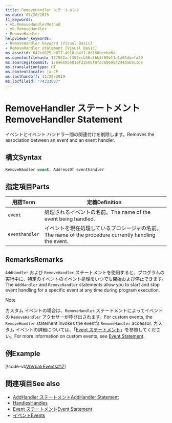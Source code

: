 ```yaml
---
title: RemoveHandler ステートメント
ms.date: 07/20/2015
f1_keywords:
- vb.RemoveHandlerMethod
- vb.RemoveHandler
- RemoveHandler
helpviewer_keywords:
- RemoveHandler keyword [Visual Basic]
- RemoveHandler statement [Visual Basic]
ms.assetid: 647cd825-e877-4910-b4f1-8d168beebe6a
ms.openlocfilehash: 177952acf362ccb36a36b5f09b11a1a93dbefa29
ms.sourcegitcommit: 17ee6605e01ef32506f8fdc686954244ba6911de
ms.translationtype: HT
ms.contentlocale: ja-JP
ms.lasthandoff: 11/22/2019
ms.locfileid: "74333037"
---
```

# <a name="removehandler-statement"></a><span data-ttu-id="01ed0-102">RemoveHandler ステートメント</span><span class="sxs-lookup"><span data-stu-id="01ed0-102">RemoveHandler Statement</span></span>
<span data-ttu-id="01ed0-103">イベントとイベント ハンドラー間の関連付けを削除します。</span><span class="sxs-lookup"><span data-stu-id="01ed0-103">Removes the association between an event and an event handler.</span></span>  
  
## <a name="syntax"></a><span data-ttu-id="01ed0-104">構文</span><span class="sxs-lookup"><span data-stu-id="01ed0-104">Syntax</span></span>  
  
```vb  
RemoveHandler event, AddressOf eventhandler  
```  
  
## <a name="parts"></a><span data-ttu-id="01ed0-105">指定項目</span><span class="sxs-lookup"><span data-stu-id="01ed0-105">Parts</span></span>  
  
|<span data-ttu-id="01ed0-106">用語</span><span class="sxs-lookup"><span data-stu-id="01ed0-106">Term</span></span>|<span data-ttu-id="01ed0-107">定義</span><span class="sxs-lookup"><span data-stu-id="01ed0-107">Definition</span></span>|  
|---|---|  
|`event`|<span data-ttu-id="01ed0-108">処理されるイベントの名前。</span><span class="sxs-lookup"><span data-stu-id="01ed0-108">The name of the event being handled.</span></span>|  
|`eventhandler`|<span data-ttu-id="01ed0-109">イベントを現在処理しているプロシージャの名前。</span><span class="sxs-lookup"><span data-stu-id="01ed0-109">The name of the procedure currently handling the event.</span></span>|  
  
## <a name="remarks"></a><span data-ttu-id="01ed0-110">Remarks</span><span class="sxs-lookup"><span data-stu-id="01ed0-110">Remarks</span></span>  
 <span data-ttu-id="01ed0-111">`AddHandler` および `RemoveHandler` ステートメントを使用すると、プログラムの実行中に、特定のイベントのイベント処理をいつでも開始および停止できます。</span><span class="sxs-lookup"><span data-stu-id="01ed0-111">The `AddHandler` and `RemoveHandler` statements allow you to start and stop event handling for a specific event at any time during program execution.</span></span>  
  
> [!NOTE]
> <span data-ttu-id="01ed0-112">カスタム イベントの場合は、`RemoveHandler` ステートメントによってイベントの `RemoveHandler` アクセサーが呼び出されます。</span><span class="sxs-lookup"><span data-stu-id="01ed0-112">For custom events, the `RemoveHandler` statement invokes the event's `RemoveHandler` accessor.</span></span> <span data-ttu-id="01ed0-113">カスタム イベントの詳細については、「[Event ステートメント](../../../visual-basic/language-reference/statements/event-statement.md)」を参照してください。</span><span class="sxs-lookup"><span data-stu-id="01ed0-113">For more information on custom events, see [Event Statement](../../../visual-basic/language-reference/statements/event-statement.md).</span></span>  
  
## <a name="example"></a><span data-ttu-id="01ed0-114">例</span><span class="sxs-lookup"><span data-stu-id="01ed0-114">Example</span></span>  
 [!code-vb[VbVbalrEvents#17](~/samples/snippets/visualbasic/VS_Snippets_VBCSharp/VbVbalrEvents/VB/Class1.vb#17)]  
  
## <a name="see-also"></a><span data-ttu-id="01ed0-115">関連項目</span><span class="sxs-lookup"><span data-stu-id="01ed0-115">See also</span></span>

- [<span data-ttu-id="01ed0-116">AddHandler ステートメント</span><span class="sxs-lookup"><span data-stu-id="01ed0-116">AddHandler Statement</span></span>](../../../visual-basic/language-reference/statements/addhandler-statement.md)
- [<span data-ttu-id="01ed0-117">Handles</span><span class="sxs-lookup"><span data-stu-id="01ed0-117">Handles</span></span>](../../../visual-basic/language-reference/statements/handles-clause.md)
- [<span data-ttu-id="01ed0-118">Event ステートメント</span><span class="sxs-lookup"><span data-stu-id="01ed0-118">Event Statement</span></span>](../../../visual-basic/language-reference/statements/event-statement.md)
- [<span data-ttu-id="01ed0-119">イベント</span><span class="sxs-lookup"><span data-stu-id="01ed0-119">Events</span></span>](../../../visual-basic/programming-guide/language-features/events/index.md)
